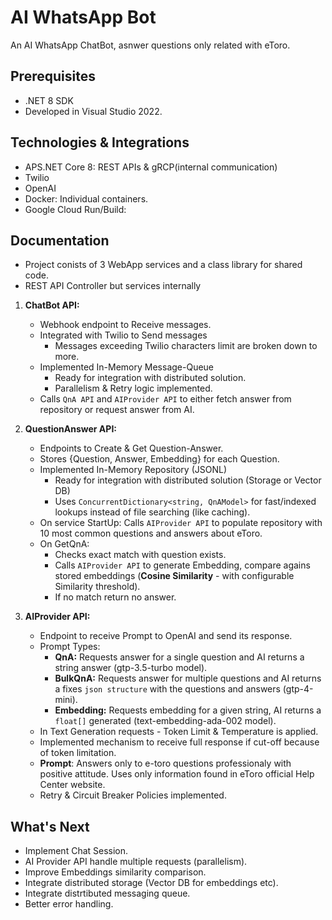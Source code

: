 # AI WhatsApp Bot

An AI WhatsApp ChatBot, asnwer questions only related with eToro.

## Prerequisites

- .NET 8 SDK
- Developed in Visual Studio 2022.

## Technologies & Integrations
- APS.NET Core 8: REST APIs & gRCP(internal communication)
- Twilio
- OpenAI
- Docker: Individual containers.
- Google Cloud Run/Build: 

## Documentation
- Project conists of 3 WebApp services and a class library for shared code.
- REST API Controller but services internally 

1. **ChatBot API:**
   - Webhook endpoint to Receive messages.
   - Integrated with Twilio to Send messages
     - Messages exceeding Twilio characters limit are broken down to more.
   - Implemented In-Memory Message-Queue  
     - Ready for integration with distributed solution.  
     - Parallelism & Retry logic implemented.
   - Calls ```QnA API``` and ```AIProvider API``` to either fetch answer from repository or request answer from AI.

2. **QuestionAnswer API:**
   - Endpoints to Create & Get Question-Answer.
   - Stores {Question, Answer, Embedding} for each Question.
   - Implemented In-Memory Repository (JSONL)
     - Ready for integration with distributed solution (Storage or Vector DB)
     - Uses ```ConcurrentDictionary<string, QnAModel>``` for fast/indexed lookups instead of file searching (like caching).
   - On service StartUp: Calls ```AIProvider API``` to populate repository with 10 most common questions and answers about eToro.
   - On GetQnA:  
     - Checks exact match with question exists.  
     - Calls ```AIProvider API``` to generate Embedding, compare agains stored embeddings (**Cosine Similarity** - with configurable Similarity threshold).
     - If no match return no answer.


3. **AIProvider API:**
   - Endpoint to receive Prompt to OpenAI and send its response.
   - Prompt Types:  
     - **QnA:** Requests answer for a single question and AI returns a string answer (gtp-3.5-turbo model).
     - **BulkQnA:** Requests answer for multiple questions and AI returns a fixes ```json structure``` with the questions and answers (gtp-4-mini).
     - **Embedding:** Requests embedding for a given string, AI returns a ```float[]``` generated (text-embedding-ada-002 model).
   - In Text Generation requests - Token Limit & Temperature is applied.
   - Implemented mechanism to receive full response if cut-off because of token limitation.
   - **Prompt**: Answers only to e-toro questions professionaly with positive attitude. Uses only information found in eToro official Help Center website.
   - Retry & Circuit Breaker Policies implemented.

## What's Next
- Implement Chat Session.
- AI Provider API handle multiple requests (parallelism). 
- Improve Embeddings similarity comparison.
- Integrate distributed storage (Vector DB for embeddings etc).
- Integrate distrtibuted messaging queue.
- Better error handling.



